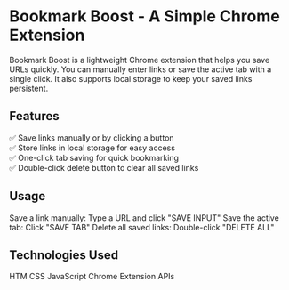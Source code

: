 # Bookmark Boost - A Simple Chrome Extension  

Bookmark Boost is a lightweight Chrome extension that helps you save URLs quickly. You can manually enter links or save the active tab with a single click. It also supports local storage to keep your saved links persistent.  

## Features  

✅ Save links manually or by clicking a button  
✅ Store links in local storage for easy access  
✅ One-click tab saving for quick bookmarking  
✅ Double-click delete button to clear all saved links  

## Usage
Save a link manually: Type a URL and click "SAVE INPUT"
Save the active tab: Click "SAVE TAB"
Delete all saved links: Double-click "DELETE ALL"

## Technologies Used
HTM
CSS
JavaScript
Chrome Extension APIs
